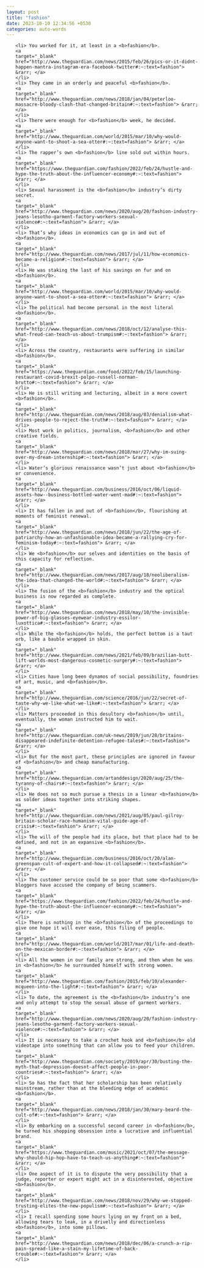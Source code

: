 ```yaml
---
layout: post
title: "fashion"
date: 2023-10-10 12:34:56 +0530
categories: auto-words
---
```

<ol>

    <li> You worked for it, at least in a <b>fashion</b>.
    <a 
    target="_blank" 
    href="http://www.theguardian.com/news/2015/feb/26/pics-or-it-didnt-happen-mantra-instagram-era-facebook-twitter#:~:text=fashion"> &rarr; </a>
    </li>
    <li> They came in an orderly and peaceful <b>fashion</b>.
    <a 
    target="_blank" 
    href="http://www.theguardian.com/news/2018/jan/04/peterloo-massacre-bloody-clash-that-changed-britain#:~:text=fashion"> &rarr; </a>
    </li>
    <li> There were enough for <b>fashion</b> week, he decided.
    <a 
    target="_blank" 
    href="http://www.theguardian.com/world/2015/mar/10/why-would-anyone-want-to-shoot-a-sea-otter#:~:text=fashion"> &rarr; </a>
    </li>
    <li> The rapper’s own <b>fashion</b> line sold out within hours.
    <a 
    target="_blank" 
    href="https://www.theguardian.com/fashion/2022/feb/24/hustle-and-hype-the-truth-about-the-influencer-economy#:~:text=fashion"> &rarr; </a>
    </li>
    <li> Sexual harassment is the <b>fashion</b> industry’s dirty secret.
    <a 
    target="_blank" 
    href="http://www.theguardian.com/news/2020/aug/20/fashion-industry-jeans-lesotho-garment-factory-workers-sexual-violence#:~:text=fashion"> &rarr; </a>
    </li>
    <li> That’s why ideas in economics can go in and out of <b>fashion</b>.
    <a 
    target="_blank" 
    href="http://www.theguardian.com/news/2017/jul/11/how-economics-became-a-religion#:~:text=fashion"> &rarr; </a>
    </li>
    <li> He was staking the last of his savings on fur and on <b>fashion</b>.
    <a 
    target="_blank" 
    href="http://www.theguardian.com/world/2015/mar/10/why-would-anyone-want-to-shoot-a-sea-otter#:~:text=fashion"> &rarr; </a>
    </li>
    <li> The political had become personal in the most literal <b>fashion</b>.
    <a 
    target="_blank" 
    href="http://www.theguardian.com/news/2018/oct/12/analyse-this-what-freud-can-teach-us-about-trumpism#:~:text=fashion"> &rarr; </a>
    </li>
    <li> Across the country, restaurants were suffering in similar <b>fashion</b>.
    <a 
    target="_blank" 
    href="https://www.theguardian.com/food/2022/feb/15/launching-restaurant-covid-brexit-polpo-russell-norman-brutto#:~:text=fashion"> &rarr; </a>
    </li>
    <li> He is still writing and lecturing, albeit in a more covert <b>fashion</b>.
    <a 
    target="_blank" 
    href="http://www.theguardian.com/news/2018/aug/03/denialism-what-drives-people-to-reject-the-truth#:~:text=fashion"> &rarr; </a>
    </li>
    <li> Most work in politics, journalism, <b>fashion</b> and other creative fields.
    <a 
    target="_blank" 
    href="http://www.theguardian.com/news/2018/mar/27/why-im-suing-over-my-dream-internship#:~:text=fashion"> &rarr; </a>
    </li>
    <li> Water’s glorious renaissance wasn’t just about <b>fashion</b> or convenience.
    <a 
    target="_blank" 
    href="http://www.theguardian.com/business/2016/oct/06/liquid-assets-how--business-bottled-water-went-mad#:~:text=fashion"> &rarr; </a>
    </li>
    <li> It has fallen in and out of <b>fashion</b>, flourishing at moments of feminist renewal.
    <a 
    target="_blank" 
    href="http://www.theguardian.com/news/2018/jun/22/the-age-of-patriarchy-how-an-unfashionable-idea-became-a-rallying-cry-for-feminism-today#:~:text=fashion"> &rarr; </a>
    </li>
    <li> We <b>fashion</b> our selves and identities on the basis of this capacity for reflection.
    <a 
    target="_blank" 
    href="http://www.theguardian.com/news/2017/aug/18/neoliberalism-the-idea-that-changed-the-world#:~:text=fashion"> &rarr; </a>
    </li>
    <li> The fusion of the <b>fashion</b> industry and the optical business is now regarded as complete.
    <a 
    target="_blank" 
    href="http://www.theguardian.com/news/2018/may/10/the-invisible-power-of-big-glasses-eyewear-industry-essilor-luxottica#:~:text=fashion"> &rarr; </a>
    </li>
    <li> While the <b>fashion</b> holds, the perfect bottom is a taut orb, like a bauble wrapped in skin.
    <a 
    target="_blank" 
    href="http://www.theguardian.com/news/2021/feb/09/brazilian-butt-lift-worlds-most-dangerous-cosmetic-surgery#:~:text=fashion"> &rarr; </a>
    </li>
    <li> Cities have long been dynamos of social possibility, foundries of art, music, and <b>fashion</b>.
    <a 
    target="_blank" 
    href="http://www.theguardian.com/science/2016/jun/22/secret-of-taste-why-we-like-what-we-like#:~:text=fashion"> &rarr; </a>
    </li>
    <li> Matters proceeded in this desultory <b>fashion</b> until, eventually, the woman instructed him to wait.
    <a 
    target="_blank" 
    href="http://www.theguardian.com/uk-news/2019/jun/28/britains-disappeared-indefinite-detention-refugee-tales#:~:text=fashion"> &rarr; </a>
    </li>
    <li> But for the most part, these principles are ignored in favour of <b>fashion</b> and cheap manufacturing.
    <a 
    target="_blank" 
    href="http://www.theguardian.com/artanddesign/2020/aug/25/the-tyranny-of-chairs#:~:text=fashion"> &rarr; </a>
    </li>
    <li> He does not so much pursue a thesis in a linear <b>fashion</b> as solder ideas together into striking shapes.
    <a 
    target="_blank" 
    href="http://www.theguardian.com/news/2021/aug/05/paul-gilroy-britain-scholar-race-humanism-vital-guide-age-of-crisis#:~:text=fashion"> &rarr; </a>
    </li>
    <li> The will of the people had its place, but that place had to be defined, and not in an expansive <b>fashion</b>.
    <a 
    target="_blank" 
    href="http://www.theguardian.com/business/2016/oct/20/alan-greenspan-cult-of-expert-and-how-it-collapsed#:~:text=fashion"> &rarr; </a>
    </li>
    <li> The customer service could be so poor that some <b>fashion</b> bloggers have accused the company of being scammers.
    <a 
    target="_blank" 
    href="https://www.theguardian.com/fashion/2022/feb/24/hustle-and-hype-the-truth-about-the-influencer-economy#:~:text=fashion"> &rarr; </a>
    </li>
    <li> There is nothing in the <b>fashion</b> of the proceedings to give one hope it will ever ease, this filing of people.
    <a 
    target="_blank" 
    href="http://www.theguardian.com/world/2017/mar/01/life-and-death-on-the-mexican-border#:~:text=fashion"> &rarr; </a>
    </li>
    <li> All the women in our family are strong, and then when he was in <b>fashion</b> he surrounded himself with strong women.
    <a 
    target="_blank" 
    href="http://www.theguardian.com/fashion/2015/feb/10/alexander-mcqueen-into-the-light#:~:text=fashion"> &rarr; </a>
    </li>
    <li> To date, the agreement is the <b>fashion</b> industry’s one and only attempt to stop the sexual abuse of garment workers.
    <a 
    target="_blank" 
    href="http://www.theguardian.com/news/2020/aug/20/fashion-industry-jeans-lesotho-garment-factory-workers-sexual-violence#:~:text=fashion"> &rarr; </a>
    </li>
    <li> It is necessary to take a crochet hook and <b>fashion</b> old videotape into something that can allow you to feed your children.
    <a 
    target="_blank" 
    href="http://www.theguardian.com/society/2019/apr/30/busting-the-myth-that-depression-doesnt-affect-people-in-poor-countries#:~:text=fashion"> &rarr; </a>
    </li>
    <li> So has the fact that her scholarship has been relatively mainstream, rather than at the bleeding edge of academic <b>fashion</b>.
    <a 
    target="_blank" 
    href="http://www.theguardian.com/news/2018/jan/30/mary-beard-the-cult-of#:~:text=fashion"> &rarr; </a>
    </li>
    <li> By embarking on a successful second career in <b>fashion</b>, he turned his shopping obsession into a lucrative and influential brand.
    <a 
    target="_blank" 
    href="https://www.theguardian.com/music/2021/oct/07/the-message-why-should-hip-hop-have-to-teach-us-anything#:~:text=fashion"> &rarr; </a>
    </li>
    <li> One aspect of it is to dispute the very possibility that a judge, reporter or expert might act in a disinterested, objective <b>fashion</b>.
    <a 
    target="_blank" 
    href="http://www.theguardian.com/news/2018/nov/29/why-we-stopped-trusting-elites-the-new-populism#:~:text=fashion"> &rarr; </a>
    </li>
    <li> I recall spending some hours lying on my front on a bed, allowing tears to leak, in a drivelly and directionless <b>fashion</b>, into some pillows.
    <a 
    target="_blank" 
    href="http://www.theguardian.com/news/2018/dec/06/a-crunch-a-rip-pain-spread-like-a-stain-my-lifetime-of-back-trouble#:~:text=fashion"> &rarr; </a>
    </li>